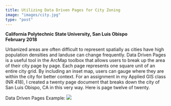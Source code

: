 ```yaml
---
title: Utilizing Data Driven Pages for City Zoning
image: "images/city.jpg"
type: "post"
---
```

**California Polytechnic State University, San Luis Obispo**  
**February 2018**

Urbanized areas are often difficult to represent spatially as cities have high population densities and landuse can change frequently. Data Driven Pages is a useful tool in the ArcMap toolbox that allows users to break up the area of their city page by page. Each page represents one square unit of an entire city grid. By including an inset map, users can gauge where they are within the city for better context. For an assignment in my Applied GIS class (NR 418), I created a twenty page document that breaks down the city of San Luis Obispo, CA in this very way. Here is page twelve of twenty.

Data Driven Pages Example: ![](/images/ddp.png)